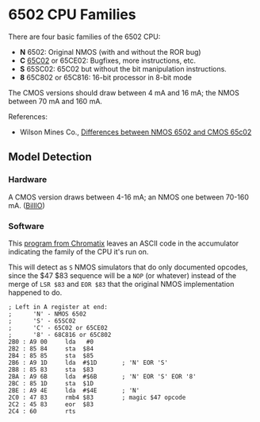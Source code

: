 6502 CPU Families
=================

There are four basic families of the 6502 CPU:
- __N__ 6502: Original NMOS (with and without the ROR bug)
- __C__ [65C02] or 65CE02: Bugfixes, more instructions, etc.
- __S__ 65SC02: 65C02 but without the bit manipulation instructions.
- __8__ 65C802 or 65C816: 16-bit processor in 8-bit mode

The CMOS versions should draw between 4 mA and 16 mA; the NMOS between
70 mA and 160 mA.

References:
- Wilson Mines Co., [Differences between NMOS 6502 and CMOS 65c02][wm-diff]



Model Detection
----------------

### Hardware

A CMOS version draws between 4-16 mA; an NMOS one between 70-160 mA.
([BillIO][73307])


### Software

This [program from Chromatix][73317] leaves an ASCII code in the
accumulator indicating the family of the CPU it's run on.

This will detect as `S` NMOS simulators that do only documented
opcodes, since the $47 $83 sequence will be a `NOP` (or whatever)
instead of the merge of `LSR $83` and `EOR $83` that the original NMOS
implementation happened to do.

    ; Left in A register at end:
    ;      'N' - NMOS 6502
    ;      'S' - 65SC02
    ;      'C' - 65C02 or 65CE02
    ;      '8' - 68C816 or 65C802
    2B0 : A9 00     lda   #0
    2B2 : 85 84     sta  $84
    2B4 : 85 85     sta  $85
    2B6 : A9 1D     lda  #$1D       ; 'N' EOR 'S'
    2B8 : 85 83     sta  $83
    2BA : A9 6B     lda  #$6B       ; 'N' EOR 'S' EOR '8'
    2BC : 85 1D     sta  $1D
    2BE : A9 4E     lda  #$4E       ; 'N'
    2C0 : 47 83     rmb4 $83        ; magic $47 opcode
    2C2 : 45 83     eor  $83
    2C4 : 60        rts



<!-------------------------------------------------------------------->
[65C02]: https://en.wikipedia.org/wiki/WDC_65C02
[wm-diff]: http://wilsonminesco.com/NMOS-CMOSdif/

[73307]: http://forum.6502.org/viewtopic.php?f=4&t=5929&view=unread#p73307
[73317]: http://forum.6502.org/viewtopic.php?f=4&t=5929&view=unread#p73317
